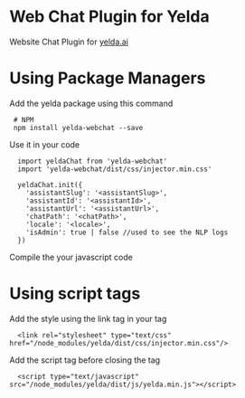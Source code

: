 # Web Chat Plugin for Yelda
Website Chat Plugin for [yelda.ai](https://yelda.ai)

# Using Package Managers

Add the yelda package using this command
```
 # NPM
 npm install yelda-webchat --save
```

Use it in your code
```
  import yeldaChat from 'yelda-webchat'
  import 'yelda-webchat/dist/css/injector.min.css'

  yeldaChat.init({
    'assistantSlug': '<assistantSlug>',
    'assistantId': '<assistantId>',
    'assistantUrl': '<assistantUrl>',
    'chatPath': '<chatPath>',
    'locale': '<locale>',
    'isAdmin': true | false //used to see the NLP logs
  })
```

Compile the your javascript code

# Using script tags

Add the style using the link tag in your <head> tag

```
  <link rel="stylesheet" type="text/css" href="/node_modules/yelda/dist/css/injector.min.css"/>
```

Add the script tag before closing the <body> tag
```
  <script type="text/javascript" src="/node_modules/yelda/dist/js/yelda.min.js"></script>
```
